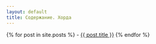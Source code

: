 ```yaml
---
layout: default
title: Содержание. Хорда
---
```


{% for post in site.posts %} - [{{ post.title }}]({{/notochord/post.url}})
 {% endfor %}

